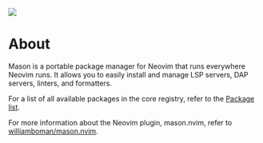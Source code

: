 ![](https://github.com/mason-org/.github/assets/6705160/5c536711-cfbc-40d2-84ac-f1e2f86cb0d0)

# About
Mason is a portable package manager for Neovim that runs everywhere Neovim runs. It allows you to easily install and manage LSP servers, DAP servers, linters, and formatters.

For a list of all available packages in the core registry, refer to the [Package list][package list].

For more information about the Neovim plugin, mason.nvim, refer to [williamboman/mason.nvim][mason.nvim].

[mason.nvim]: https://github.com/williamboman/mason.nvim
[package list]: https://mason-registry.dev/registry/list
